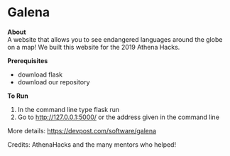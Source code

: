# Galena

**About**<br>
A website that allows you to see endangered languages around the globe on a map! We built this website for the 2019 Athena Hacks.

**Prerequisites**
- download flask
- download our repository

**To Run**
1. In the command line type flask run
2. Go to http://127.0.0.1:5000/ or the address given in the command line

More details: https://devpost.com/software/galena

Credits: AthenaHacks and the many mentors who helped!
